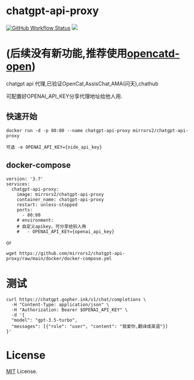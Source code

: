 # chatgpt-api-proxy 

<a title="Docker Image CI" target="_blank" href="https://github.com/mirrors2/chatgpt-api-proxy/actions"><img alt="GitHub Workflow Status" src="https://img.shields.io/github/actions/workflow/status/mirrors2/chatgpt-api-proxy/ci.yaml?label=Actions&logo=github&style=flat-square"></a>
<a title="Docker Pulls" target="_blank" href="https://hub.docker.com/r/mirrors2/chatgpt-api-proxy"><img src="https://img.shields.io/docker/pulls/mirrors2/chatgpt-api-proxy.svg?logo=docker&label=docker&style=flat-square"></a>

# (后续没有新功能,推荐使用[opencatd-open](https://github.com/mirrors2/opencatd-open))

chatgpt api 代理,已验证OpenCat,AssisChat,AMA(问天),chathub

可配置好OPENAI_API_KEY分享代理地址给他人用.
## 快速开始
```
docker run -d -p 80:80 --name chatgpt-api-proxy mirrors2/chatgpt-api-proxy

可选 -e OPENAI_API_KEY={nide_api_key}
```

## docker-compose

```
version: '3.7'
services: 
  chatgpt-api-proxy:
    image: mirrors2/chatgpt-api-proxy
    container_name: chatgpt-api-proxy 
    restart: unless-stopped
    ports:
      - 80:80
    # environment:
    # 自定义apikey，可分享给别人用
    #   - OPENAI_API_KEY={openai_api_key}

```
or

```
wget https://github.com/mirrors2/chatgpt-api-proxy/raw/main/docker/docker-compose.yml
```
# 测试
```
curl https://chatgpt.gopher.ink/v1/chat/completions \
  -H "Content-Type: application/json" \
  -H "Authorization: Bearer $OPENAI_API_KEY" \
  -d '{
  "model": "gpt-3.5-turbo",
  "messages": [{"role": "user", "content": "我爱你,翻译成英语"}]
}'
```

# License
[MIT](./LICENSE) License.